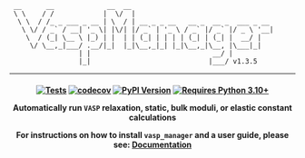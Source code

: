 ```text
 __      __             __  __
 \ \    / /            |  \/  |
  \ \  / /_ _ ___ _ __ | \  / | __ _ _ __   __ _  __ _  ___ _ __
   \ \/ / _` / __| '_ \| |\/| |/ _` | '_ \ / _` |/ _` |/ _ \ '__|
    \  / (_| \__ \ |_) | |  | | (_| | | | | (_| | (_| |  __/ |
     \/ \__,_|___/ .__/|_|  |_|\__,_|_| |_|\__,_|\__, |\___|_|
                 | |                              __/ |
                 |_|                             |___/ v1.3.5
```

<hr/>

<h4 align="center">

[![Tests](https://github.com/dgaines2/vasp_manager/actions/workflows/tests.yml/badge.svg)](https://github.com/dgaines2/vasp_manager/actions/workflows/tests.yml)
[![codecov](https://codecov.io/github/dgaines2/vasp_manager/graph/badge.svg?token=CQH3BRGYCR)](https://codecov.io/github/dgaines2/vasp_manager)
[![PyPI Version](https://img.shields.io/pypi/v/vasp-manager)](https://pypi.org/project/vasp-manager)
[![Requires Python 3.10+](https://img.shields.io/badge/python-3.10+-blue)](https://python.org/downloads)

Automatically run `VASP` relaxation, static, bulk moduli, or elastic constant
calculations

For instructions on how to install `vasp_manager` and a user guide, please see:
[Documentation](https://dgaines2.github.io/vasp_manager/)

</h4>
